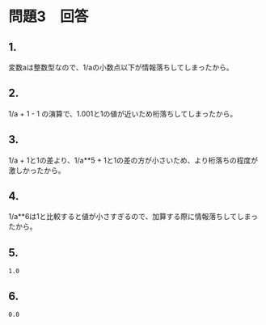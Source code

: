 # 問題3　回答

## 1.
変数aは整数型なので、1/aの小数点以下が情報落ちしてしまったから。

## 2.
1/a + 1 - 1 の演算で、1.001と1の値が近いため桁落ちしてしまったから。

## 3.
1/a + 1と1の差より、1/a**5 + 1と1の差の方が小さいため、より桁落ちの程度が激しかったから。

## 4.
1/a**6は1と比較すると値が小さすぎるので、加算する際に情報落ちしてしまったから。

## 5.
```
1.0
```

## 6.
```
0.0
```
